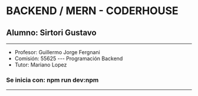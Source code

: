 # BACKEND / MERN - CODERHOUSE
## Alumno: Sirtori Gustavo

---

* Profesor: Guillermo Jorge Fergnani  
* Comisión: 55625 --- Programación Backend
* Tutor: Mariano Lopez


### Se inicia con: npm run dev:npm

---